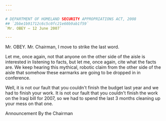 ```yaml
---
---

# DEPARTMENT OF HOMELAND SECURITY APPROPRIATIONS ACT, 2008
## `2bbe1b91712c6c5c0fc21e60b9ab1f59`
`Mr. OBEY — 12 June 2007`

---
```



Mr. OBEY. Mr. Chairman, I move to strike the last word.

Let me, once again, not that anyone on the other side of the aisle is 
interested in listening to facts, but let me, once again, cite what the 
facts are. We keep hearing this mythical, robotic claim from the other 
side of the aisle that somehow these earmarks are going to be dropped 
in in conference.

Well, it is not our fault that you couldn't finish the budget last 
year and we had to finish your work. It is not our fault that you 
couldn't finish the work on the Iraqi bill for 2007, so we had to spend 
the last 3 months cleaning up your mess on that one.













Announcement By the Chairman
